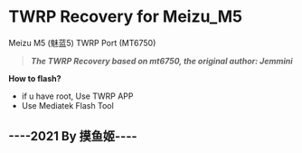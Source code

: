 # TWRP Recovery for Meizu_M5
Meizu M5 (魅蓝5) TWRP Port (MT6750)

 >***The TWRP Recovery based on mt6750, the original author: Jemmini***

**How to flash?**

+ if u have root, Use TWRP APP
+ Use Mediatek Flash Tool

## ----2021 By 摸鱼姬----
